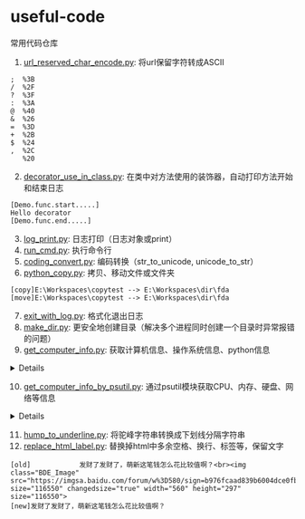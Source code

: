 # useful-code
常用代码仓库

1. [url_reserved_char_encode.py](url_reserved_char_encode.py): 将url保留字符转成ASCII

```
;  %3B
/  %2F
?  %3F
:  %3A
@  %40
&  %26
=  %3D
+  %2B
$  %24
,  %2C
   %20
```

2. [decorator_use_in_class.py](decorator_use_in_class.py): 在类中对方法使用的装饰器，自动打印方法开始和结束日志

```
[Demo.func.start.....]
Hello decorator
[Demo.func.end.....]
```

3. [log_print.py](log_print.py): 日志打印（日志对象或print）
4. [run_cmd.py](run_cmd.py): 执行命令行
5. [coding_convert.py](coding_convert.py): 编码转换（str_to_unicode, unicode_to_str）
6. [python_copy.py](python_copy.py): 拷贝、移动文件或文件夹

```
[copy]E:\Workspaces\copytest --> E:\Workspaces\dir\fda
[move]E:\Workspaces\copytest --> E:\Workspaces\dir\fda
```

7. [exit_with_log.py](exit_with_log.py): 格式化退出日志
8. [make_dir.py](make_dir.py): 更安全地创建目录（解决多个进程同时创建一个目录时异常报错的问题）
9. [get_computer_info.py](get_computer_info.py): 获取计算机信息、操作系统信息、python信息

<details>
<summary>Details</summary>

```
计算机信息:
获取计算机名 : PC
获取计算机IP : 192.168.1.100
获取计算机MAC地址（多网卡就不准了） : 88:88:88:88:88:88
获取用户名 : admin
获取远程服务器信息 : ['0xb1077a510000aafd', 'chunked', 'BAIDUID=027C97DE06C3CD0A0D6892C21F68078E:FG=1; expires=Thu, 31-Dec-37 23:55:55 GMT; max-age=2147483647; path=/; domain=.baidu.com, BIDUPSID=027C97DE06C3CD0A0D6892C21F68078E; expires=Thu, 31-Dec-37 23:55:55 GMT; max-age=2147483647; path=/; domain=.baidu.com, PSTM=1542875151; expires=Thu, 31-Dec-37 23:55:55 GMT; max-age=2147483647; path=/; domain=.baidu.com, delPer=0; path=/; domain=.baidu.com, BDSVRTM=0; path=/, BD_HOME=0; path=/, H_PS_PSSID=1438_21090_27245_27543; path=/; domain=.baidu.com', 'Thu, 22 Nov 2018 08:25:15 GMT', 'Accept-Encoding', 'BWS/1.1', 'close', 'baidu+750539e23ac0c0d42914db0a157d54b9', 'private', 'Thu, 22 Nov 2018 08:25:51 GMT', 'CP=" OTI DSP COR IVA OUR IND COM "', 'text/html', '1', 'IE=Edge,chrome=1']
获取当前时间 : 2018-11-22日 16:25:51
##################################################
操作系统信息:
获取操作系统名称及版本号 : Windows-7-6.1.7600
获取操作系统版本号 : 6.1.7600
获取操作系统的位数 : ('64bit', 'WindowsPE')
计算机类型 : AMD64
计算机的网络名称 : PC
计算机处理器信息 : Intel64 Family 6 Model 58 Stepping 9, GenuineIntel
获取操作系统类型 : Windows
汇总信息 : ('Windows', 'admin', '7', '6.1.7600', 'AMD64', 'Intel64 Family 6 Model 58 Stepping 9, GenuineIntel')
##################################################
计算机中的python信息：
The Python build number and date as strings : ('default', 'May 23 2015 09:44:00')
Returns a string identifying the compiler used for compiling Python : MSC v.1500 64 bit (AMD64)
Returns a string identifying the Python implementation SCM branch : 
Returns a string identifying the Python implementation : CPython
The version of Python ： 2.7.10
Python implementation SCM revision : 
Python version as tuple : ('2', '7', '10')
```

</details>

10. [get_computer_info_by_psutil.py](get_computer_info_by_psutil.py): 通过psutil模块获取CPU、内存、硬盘、网络等信息

<details>
<summary>Details</summary>

```
Now time : 2018-11-17 14:04:55
User : [suser(name='admin', terminal=None, host='0.0.0.0', started=1542589458.0, pid=None)]
==================================CPU=======================================
CPU Ringing time : [scputimes(user=11279.80859375, system=8193.4375, idle=421462.96875, interrupt=161.8510284423828, dpc=395.66534423828125), scputimes(user=1044.9415283203125, system=1701.53125, idle=438189.0625, interrupt=918.0191040039062, dpc=213.5341796875), scputimes(user=8241.611328125, system=7445.625, idle=425248.15625, interrupt=42.978275299072266, dpc=79.63851165771484), scputimes(user=1010.44970703125, system=778.3125, idle=439146.5, interrupt=32.40140914916992, dpc=42.120269775390625), scputimes(user=7386.95947265625, system=6316.0, idle=427232.15625, interrupt=34.46062088012695, dpc=59.28037643432617), scputimes(user=377.75640869140625, system=214.8125, idle=440342.4375, interrupt=16.941709518432617, dpc=26.27056884765625), scputimes(user=5865.6845703125, system=4986.875, idle=430082.3125, interrupt=25.100561141967773, dpc=56.95596694946289), scputimes(user=1215.107421875, system=1567.6875, idle=438151.96875, interrupt=12.433279991149902, dpc=13.166484832763672)] 
user : 36422.3164062 
idle : 3459855.5 
CPU logic : 8 
CPU physical number : 4 
Memory
===================================Memory====================================
Memory total : 16271 M
Memory available : 5839 M
Memory free : 5839 M
Memory used : 10431 M
Percentage of usage : 64.1 %
===================================Swap=======================================
Swap total : 32541 M 
Swap free : 21823 M 
Swap used : 21823 M 
Swap used : 10718 M 
Percentage of usage : 32.9 %
Swap sin : 0 M 
Swap sout : 0 M 
===================================Disk======================================
sdiskpart(device='C:\\', mountpoint='C:\\', fstype='NTFS', opts='rw,fixed')
sdiskpart(device='D:\\', mountpoint='D:\\', fstype='NTFS', opts='rw,fixed')
sdiskpart(device='E:\\', mountpoint='E:\\', fstype='NTFS', opts='rw,fixed')


{'PhysicalDrive0': sdiskio(read_count=748116, write_count=2966206, read_bytes=28479472128L, write_bytes=56418669056L, read_time=2994L, write_time=3586L)}
```

</details>

11. [hump_to_underline.py](hump_to_underline.py): 将驼峰字符串转换成下划线分隔字符串
12. [replace_html_label.py](replace_html_label.py): 替换掉html中多余空格、换行、标签等，保留文字

```
[old]            发财了发财了，萌新这笔钱怎么花比较值啊？<br><img class="BDE_Image" src="https://imgsa.baidu.com/forum/w%3D580/sign=b976fcaad839b6004dce0fbfd9513526/06af02fa513d2697f556f71458fbb2fb4216d8b2.jpg" size="116550" changedsize="true" width="560" height="297" size="116550">
[new]发财了发财了，萌新这笔钱怎么花比较值啊？
```
